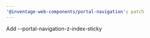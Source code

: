```yaml
---
'@inventage-web-components/portal-navigation': patch
---
```


Add --portal-navigation-z-index-sticky
